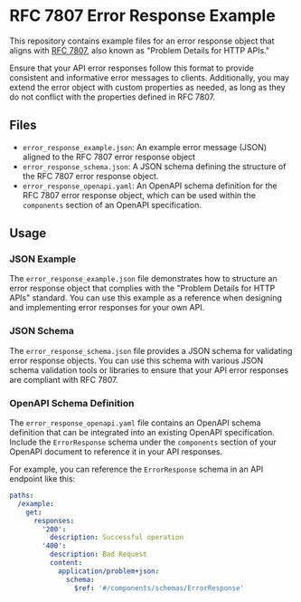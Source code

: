 # RFC 7807 Error Response Example

This repository contains example files for an error response object that aligns with [RFC 7807](https://www.rfc-editor.org/rfc/rfc7807), also known as "Problem Details for HTTP APIs."

Ensure that your API error responses follow this format to provide consistent and informative error messages to clients. Additionally, you may extend the error object with custom properties as needed, as long as they do not conflict with the properties defined in RFC 7807.

## Files

- `error_response_example.json`: An example error message (JSON) aligned to the RFC 7807 error response object
- `error_response_schema.json`: A JSON schema defining the structure of the RFC 7807 error response object.
- `error_response_openapi.yaml`: An OpenAPI schema definition for the RFC 7807 error response object, which can be used within the `components` section of an OpenAPI specification.

## Usage

### JSON Example

The `error_response_example.json` file demonstrates how to structure an error response object that complies with the "Problem Details for HTTP APIs" standard. You can use this example as a reference when designing and implementing error responses for your own API.

### JSON Schema

The `error_response_schema.json` file provides a JSON schema for validating error response objects. You can use this schema with various JSON schema validation tools or libraries to ensure that your API error responses are compliant with RFC 7807.

### OpenAPI Schema Definition

The `error_response_openapi.yaml` file contains an OpenAPI schema definition that can be integrated into an existing OpenAPI specification. Include the `ErrorResponse` schema under the `components` section of your OpenAPI document to reference it in your API responses.

For example, you can reference the `ErrorResponse` schema in an API endpoint like this:

```yaml
paths:
  /example:
    get:
      responses:
        '200':
          description: Successful operation
        '400':
          description: Bad Request
          content:
            application/problem+json:
              schema:
                $ref: '#/components/schemas/ErrorResponse'
```
